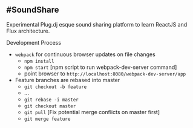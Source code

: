 #SoundShare
-----------------

Experimental Plug.dj esque sound sharing platform to learn ReactJS and Flux architecture.

Development Process
* ``webpack`` for continuous browser updates on file changes
    - ``npm install``
    - ``npm start`` [npm script to run webpack-dev-server command]
    - point browser to ``http://localhost:8080/webpack-dev-server/app``
* Feature branches are rebased into master
    - ``git checkout -b feature``
    - ...
    - ``git rebase -i master``
    - ``git checkout master``
    - ``git pull`` [Fix potential merge conflicts on master first]
    - ``git merge feature``
